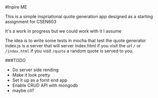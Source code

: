 #Inpire ME

This is a simple inspriational quote generation app designed as a starting assignment for CSEN603

It's a work in progress but we could work with it I assume

The idea is to write some tests in mocha that test the quote generator
index.js is a server that will server index.html if you visit the url `/` or `/index.html`
if you visit `/quote` a random quote is served to you.

###TODO

- Do server side rending
- Make it look pretty
- Set it up as a fornt end app
- Enable CRUD API with mongodb
- maybe cli?